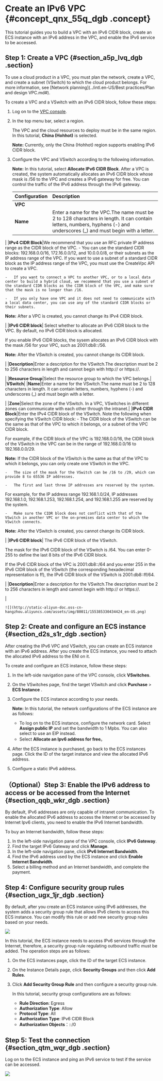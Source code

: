 # Create an IPv6 VPC {#concept_qnx_55q_dgb .concept}

This tutorial guides you to build a VPC with an IPv6 CIDR block, create an ECS instance with an IPv6 address in the VPC, and enable the IPv6 service to be accessed.

## Step 1: Create a VPC {#section_a5p_lvq_dgb .section}

To use a cloud product in a VPC, you must plan the network, create a VPC, and create a subnet \(VSwitch\) to which the cloud product belongs. For more information, see [Network planning](../intl.en-US/Best practices/Plan and design VPC.md#).

To create a VPC and a VSwitch with an IPv6 CIDR block, follow these steps:

1.  Log on to the [VPC console](https://vpcnext.console.aliyun.com).
2.  In the top menu bar, select a region.

    The VPC and the cloud resources to deploy must be in the same region. In this tutorial, **China \(Hohhot\)** is selected.

    **Note:** Currently, only the China \(Hohhot\) region supports enabling IPv6 CIDR block.

3.  Configure the VPC and VSwitch according to the following information.

    **Note:** In this tutorial, select **Allocate IPv6 CIDR Block**. After a VPC is created, the system automatically allocates an IPv6 CIDR block whose mask is /56 to the VPC and creates a IPv6 gateway for free. You can control the traffic of the IPv6 address through the IPv6 gateway.

    |Configuration|Description|
    |:------------|:----------|
    |**VPC**|
    |**Name**|Enter a name for the VPC.The name must be 2 to 128 characters in length. It can contain letters, numbers, hyphens \(-\) and underscores \(\_\) and must begin with a letter.

|
    |**IPv4 CIDR Block**|We recommend that you use an RFC private IP address range as the CIDR block of the VPC.    -   You can use the standard CIDR blocks: 192.168.0.0/16, 172.16.0.0/12, and 10.0.0.0/8, or their subnets as the IP address range of the VPC. If you want to use a subnet of a standard CIDR block as the IP address range of the VPC, you must use the CreateVpc API to create a VPC.

    -   If you want to connect a VPC to another VPC, or to a local data center to build a hybrid cloud, we recommend that you use a subnet of the standard CIDR blocks as the CIDR block of the VPC, and make sure that the mask is no longer than /16.

    -   If you only have one VPC and it does not need to communicate with a local data center, you can use any of the standard CIDR blocks or their subnets.

**Note:** After a VPC is created, you cannot change its IPv4 CIDR block.

|
    |**IPv6 CIDR block**| Select whether to allocate an IPv6 CIDR block to the VPC. By default, no IPv6 CIDR block is allocated.

 If you enable IPv6 CIDR blocks, the sysem allocates an IPv6 CIDR block with the mask /56 for your VPC, such as 2001:db8::/56.

 **Note:** After the VSwitch is created, you cannot change its CIDR block.

 |
    |**Description**|Enter a description for the VSwitch.The description must be 2 to 256 characters in length and cannot begin with http:// or https://.

|
    |**Resource Group**|Select the resource group to which the VPC belongs.|
    |**VSwitch**|
    |**Name**|Enter a name for the VSwitch.The name must be 2 to 128 characters in length. It can contain letters, numbers, hyphens \(-\) and underscores \(\_\) and must begin with a letter.

|
    |**Zone**|Select the zone of the VSwitch. In a VPC, VSwitches in different zones can communicate with each other through the intranet.|
    |**IPv4 CIDR Block**|Enter the IPv4 CIDR block of the VSwitch. Note the following when specifying the VSwitch CIDR block:    -   The CIDR block of the VSwitch can be the same as that of the VPC to which it belongs, or a subnet of the VPC CIDR block.

For example, if the CIDR block of the VPC is 192.168.0.0/16, the CIDR block of the VSwitch in the VPC can be in the range of 192.168.0.0/16 to 192.168.0.0/29.

**Note:** If the CIDR block of the VSwitch is the same as that of the VPC to which it belongs, you can only create one VSwitch in the VPC.

    -   The size of the mask for the VSwitch can be /16 to /29, which can provide 8 to 65536 IP addresses.

    -   The first and last three IP addresses are reserved by the system.

For example, for the IP address range 192.168.1.0/24, IP addresses 192.168.1.0, 192.168.1.253, 192.168.1.254, and 192.168.1.255 are reserved by the system.

    -   Make sure the CIDR block does not conflict with that of the VSwitch in another VPC or the on-premises data center to which the VSwitch connects.

**Note:** After the VSwitch is created, you cannot change its CIDR block.

|
    |**IPv6 CIDR block**| The IPv6 CIDR block of the VSwitch.

 The mask for the IPv6 CIDR block of the VSwitch is /64. You can enter 0-255 to define the last 8 bits of the IPv6 CIDR block.

 If the IPv6 CIDR block of the VPC is 2001:db8::/64 and you enter 255 in the IPv6 CIDR block of the VSwitch \(the corresponding hexadecimal representation is ff\), the IPv6 CIDR block of the VSwitch is 2001:db8::ff/64.

 |
    |**Description**|Enter a description for the VSwitch.The description must be 2 to 256 characters in length and cannot begin with http:// or https://.

|

    ![](http://static-aliyun-doc.oss-cn-hangzhou.aliyuncs.com/assets/img/80011/155385330434424_en-US.png)


## Step 2: Create and configure an ECS instance {#section_d2s_s1r_dgb .section}

After creating the IPv6 VPC and VSwitch, you can create an ECS instance with an IPv6 address. After you create the ECS instance, you need to attach the allocated IPv6 address to the ENI on it.

To create and configure an ECS instance, follow these steps:

1.  In the left-side navigation pane of the VPC console, click **VSwitches**.
2.  On the VSwitches page, find the target VSwitch and click **Purchase** \> **ECS Instance** .
3.  Configure the ECS instance according to your needs.

    **Note:** In this tutorial, the network configurations of the ECS instance are as follows:

    -   To log on to the ECS instance, configure the network card. Select **Assign public IP** and set the bandwidth to 1 Mpbs. You can also select to use an EIP instead.
    -   Select **Allocate an Ipv6 address for free**。
4.  After the ECS instance is purchased, go back to the ECS instances page. Click the ID of the target instance and view the allocated IPv6 address.
5.  Configure a static IPv6 address.

## （Optional）Step 3: Enable the IPv6 address to access or be accessed from the Internet {#section_qqb_wkr_dgb .section}

By default, IPv6 addresses are only capable of intranet communication. To enable the allocated IPv6 address to access the Internet or be accessed by Internet Ipv6 clients, you need to enable the IPv6 Internet bandwidth.

To buy an Internet bandwidth, follow these steps:

1.  In the left-side navigation pane of the VPC console, click **IPv6 Gateway**.
2.  Find the target IPv6 Gateway and click **Manage**.
3.  In the left-side navigation pane, click **IPv6 Internet Bandwidth**.
4.  Find the IPv6 address used by the ECS instance and click **Enable Internet Bandwidth**.
5.  Select a billing method and an Internet bandwidth, and complete the payment.

## Step 4: Configure security group rules {#section_ugx_1jr_dgb .section}

By default, after you create an ECS instance using IPv6 addresses, the system adds a security group rule that allows IPv6 clients to access this ECS instance. You can modify this rule or add new security group rules based on your needs.

![](http://static-aliyun-doc.oss-cn-hangzhou.aliyuncs.com/assets/img/80011/155385330434435_en-US.png)

In this tutorial, the ECS instance needs to access IPv6 services through the Internet, therefore, a security group rule regulating outbound traffic must be added. The operation steps are as follows:

1.  On the ECS instances page, click the ID of the target ECS instance.
2.  On the Instance Details page, click **Security Groups** and then click **Add Rules**.
3.  Click **Add Security Group Rule** and then configure a security group rule.

    In this tutorial, security group configurations are as follows:

    -   **Rule Direction**: Egress
    -   **Authorization Type**: Allow
    -   **Protocol Type**: All
    -   **Authorization Type**: IPv6 CIDR Block
    -   **Authorization Objects**：::/0

## Step 5: Test the connection {#section_qtm_wqr_dgb .section}

Log on to the ECS instance and ping an IPv6 service to test if the service can be accessed.

![](http://static-aliyun-doc.oss-cn-hangzhou.aliyuncs.com/assets/img/80011/155385330434440_en-US.png)


